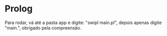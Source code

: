 # Prolog
Para rodar, vá até a pasta app e digite: "swipl main.pl", depois apenas digite "main.", obrigado pela compreensão.
